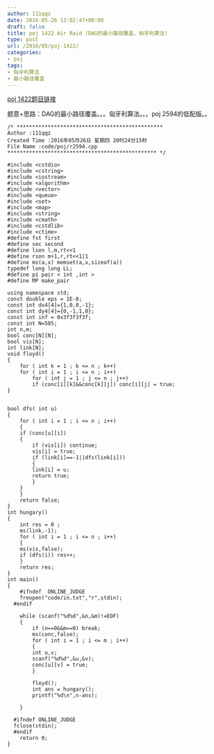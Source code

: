 ```yaml
---
author: 111qqz
date: 2016-05-26 13:02:47+00:00
draft: false
title: poj 1422 Air Raid (DAG的最小路径覆盖，匈牙利算法)
type: post
url: /2016/05/poj-1422/
categories:
- poj
tags:
- 匈牙利算法
- 最小路径覆盖
---
```


[poj 1422题目链接](http://poj.org/problem?id=1422)

题意+思路：DAG的最小路径覆盖。。。匈牙利算法。。。poj 2594的低配版。。



    
    /* ***********************************************
    Author :111qqz
    Created Time :2016年05月26日 星期四 20时24分15秒
    File Name :code/poj/r2594.cpp
    ************************************************ */
    
    #include <cstdio>
    #include <cstring>
    #include <iostream>
    #include <algorithm>
    #include <vector>
    #include <queue>
    #include <set>
    #include <map>
    #include <string>
    #include <cmath>
    #include <cstdlib>
    #include <ctime>
    #define fst first
    #define sec second
    #define lson l,m,rt<<1
    #define rson m+1,r,rt<<1|1
    #define ms(a,x) memset(a,x,sizeof(a))
    typedef long long LL;
    #define pi pair < int ,int >
    #define MP make_pair
    
    using namespace std;
    const double eps = 1E-8;
    const int dx4[4]={1,0,0,-1};
    const int dy4[4]={0,-1,1,0};
    const int inf = 0x3f3f3f3f;
    const int N=505;
    int n,m;
    bool conc[N][N];
    bool vis[N];
    int link[N];
    void floyd()
    {
        for ( int k = 1 ; k <= n ; k++)
    	for ( int i = 1 ; i <= n ; i++)
    	    for ( int j = 1 ; j <= n ; j++)
    		if (conc[i][k]&&conc[k][j]) conc[i][j] = true; 
    }
    
    
    bool dfs( int u)
    {
        for ( int i = 1 ; i <= n ; i++)
        {
    	if (conc[u][i])
    	{
    	    if (vis[i]) continue;
    	    vis[i] = true;
    	    if (link[i]==-1||dfs(link[i]))
    	    {
    		link[i] = u;
    		return true;
    	    }
    	}
        }
        return false;
    }
    int hungary()
    {
        int res = 0 ;
        ms(link,-1);
        for ( int i = 1 ; i <= n ; i++)
        {
    	ms(vis,false);
    	if (dfs(i)) res++;
        }
        return res;
    }
    int main()
    {
    	#ifndef  ONLINE_JUDGE 
    	freopen("code/in.txt","r",stdin);
      #endif
    	
    	while (scanf("%d%d",&n,&m)!=EOF)
    	{
    	    if (n==0&&m==0) break;
    	    ms(conc,false);
    	    for ( int i = 1 ; i <= m ; i++)
    	    {
    		int u,v;
    		scanf("%d%d",&u,&v);
    		conc[u][v] = true;
    	    }
    
    	    floyd();
    	    int ans = hungary();
    	    printf("%d\n",n-ans);
    
    	}
    
      #ifndef ONLINE_JUDGE  
      fclose(stdin);
      #endif
        return 0;
    }
    



